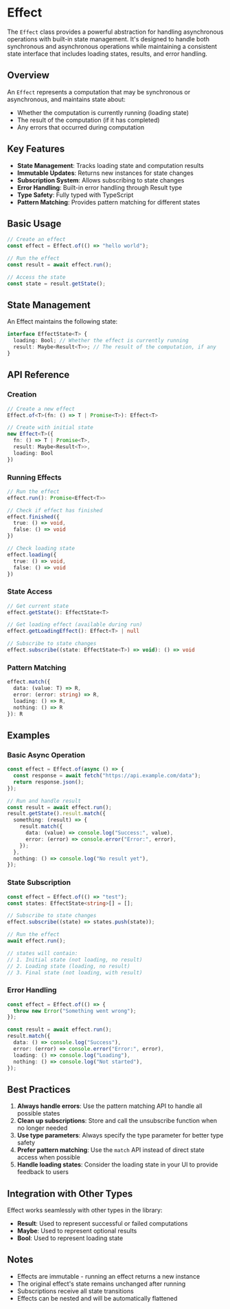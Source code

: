 # Effect

The `Effect` class provides a powerful abstraction for handling asynchronous operations with built-in state management. It's designed to handle both synchronous and asynchronous operations while maintaining a consistent state interface that includes loading states, results, and error handling.

## Overview

An `Effect` represents a computation that may be synchronous or asynchronous, and maintains state about:

- Whether the computation is currently running (loading state)
- The result of the computation (if it has completed)
- Any errors that occurred during computation

## Key Features

- **State Management**: Tracks loading state and computation results
- **Immutable Updates**: Returns new instances for state changes
- **Subscription System**: Allows subscribing to state changes
- **Error Handling**: Built-in error handling through Result type
- **Type Safety**: Fully typed with TypeScript
- **Pattern Matching**: Provides pattern matching for different states

## Basic Usage

```typescript
// Create an effect
const effect = Effect.of(() => "hello world");

// Run the effect
const result = await effect.run();

// Access the state
const state = result.getState();
```

## State Management

An Effect maintains the following state:

```typescript
interface EffectState<T> {
  loading: Bool; // Whether the effect is currently running
  result: Maybe<Result<T>>; // The result of the computation, if any
}
```

## API Reference

### Creation

```typescript
// Create a new effect
Effect.of<T>(fn: () => T | Promise<T>): Effect<T>

// Create with initial state
new Effect<T>({
  fn: () => T | Promise<T>,
  result: Maybe<Result<T>>,
  loading: Bool
})
```

### Running Effects

```typescript
// Run the effect
effect.run(): Promise<Effect<T>>

// Check if effect has finished
effect.finished({
  true: () => void,
  false: () => void
})

// Check loading state
effect.loading({
  true: () => void,
  false: () => void
})
```

### State Access

```typescript
// Get current state
effect.getState(): EffectState<T>

// Get loading effect (available during run)
effect.getLoadingEffect(): Effect<T> | null

// Subscribe to state changes
effect.subscribe((state: EffectState<T>) => void): () => void
```

### Pattern Matching

```typescript
effect.match({
  data: (value: T) => R,
  error: (error: string) => R,
  loading: () => R,
  nothing: () => R
}): R
```

## Examples

### Basic Async Operation

```typescript
const effect = Effect.of(async () => {
  const response = await fetch("https://api.example.com/data");
  return response.json();
});

// Run and handle result
const result = await effect.run();
result.getState().result.match({
  something: (result) => {
    result.match({
      data: (value) => console.log("Success:", value),
      error: (error) => console.error("Error:", error),
    });
  },
  nothing: () => console.log("No result yet"),
});
```

### State Subscription

```typescript
const effect = Effect.of(() => "test");
const states: EffectState<string>[] = [];

// Subscribe to state changes
effect.subscribe((state) => states.push(state));

// Run the effect
await effect.run();

// states will contain:
// 1. Initial state (not loading, no result)
// 2. Loading state (loading, no result)
// 3. Final state (not loading, with result)
```

### Error Handling

```typescript
const effect = Effect.of(() => {
  throw new Error("Something went wrong");
});

const result = await effect.run();
result.match({
  data: () => console.log("Success"),
  error: (error) => console.error("Error:", error),
  loading: () => console.log("Loading"),
  nothing: () => console.log("Not started"),
});
```

## Best Practices

1. **Always handle errors**: Use the pattern matching API to handle all possible states
2. **Clean up subscriptions**: Store and call the unsubscribe function when no longer needed
3. **Use type parameters**: Always specify the type parameter for better type safety
4. **Prefer pattern matching**: Use the `match` API instead of direct state access when possible
5. **Handle loading states**: Consider the loading state in your UI to provide feedback to users

## Integration with Other Types

Effect works seamlessly with other types in the library:

- **Result**: Used to represent successful or failed computations
- **Maybe**: Used to represent optional results
- **Bool**: Used to represent loading state

## Notes

- Effects are immutable - running an effect returns a new instance
- The original effect's state remains unchanged after running
- Subscriptions receive all state transitions
- Effects can be nested and will be automatically flattened
